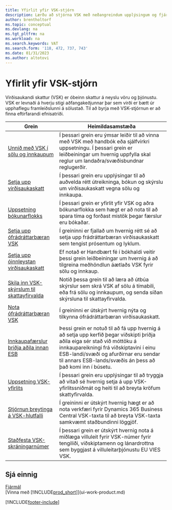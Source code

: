 ```yaml
---
title: Yfirlit yfir VSK-stjórn
description: Lærðu að stjórna VSK með neðangreindum upplýsingum og fjármunum.
author: brentholtorf
ms.topic: conceptual
ms.devlang: na
ms.tgt_pltfrm: na
ms.workload: na
ms.search.keywords: VAT
ms.search.form: '118, 472, 737, 743'
ms.date: 01/31/2023
ms.author: altotovi
---
```

# Yfirlit yfir VSK-stjórn
Virðisaukandi skattur (VSK) er óbeinn skattur á neyslu vöru og þjónustu. VSK er levnaði á hverju stigi aðfangakeðjunnar þar sem virði er bætt úr upphaflegu framleiðslunni á sölustað. Til að byrja með VSK-stjórnun er að finna eftirfarandi efnisatriði.  

|  Grein  |  Heimildasamstæða  |  
|--------|--------------|  
| [Unnið með VSK í sölu og innkaupum](finance-work-with-vat.md) | Í þessari grein eru ýmsar leiðir til að vinna með VSK með handbók eða sjálfvirkri uppsetningu. Í þessari grein er leiðbeiningar um hvernig uppfylla skal reglur um landaðra/svæðisbundnar reglugerðir.|
| [Setja upp virðisaukaskatt](finance-setup-vat.md) | Í þessari grein eru upplýsingar til að auðvelda rétt útreikninga, bókun og skýrslu um virðisaukaskatt vegna sölu og innkaupa.|
| [Uppsetning bókunarflokks](finance-posting-groups.md#tax-posting-groups) | Í þessari grein er yfirlit yfir VSK og aðra bókunarflokka sem hægt er að nota til að spara tíma og forðast mistök þegar færslur eru bókaðar.|
| [Setja upp ófrádráttarbæran VSK](finance-setup-nondeductible-vat.md) | Í greininni er fjallað um hvernig rétt sé að setja upp frádráttarbæran virðisaukaskatt sem tengist prósentum og lyklum.|
| [Setja upp óinnleystan virðisaukaskatt](finance-setup-unrealized-vat.md) | Ef notað er Handbært fé í bókhaldi veitir þessi grein leiðbeiningar um hvernig á að tilgreina meðhöndlun áætlaðs VSK fyrir sölu og innkaup.|
| [Skila inn VSK-skýrslum til skattayfirvalda](finance-how-report-vat.md) | Notið þessa grein til að læra að útbúa skýrslur sem skrá VSK af sölu á tímabili, eða frá sölu og innkaupum, og senda síðan skýrsluna til skattayfirvalda.|
| [Nota ófrádráttarbæran VSK](finance-how-use-non-deductible-vat.md) | Í greininni er útskýrt hvernig nýta og tilkynna ófrádráttarbæran virðisaukaskatt.| 
| [Innkaupafærslur þriðja aðila innan ESB](finance-how-to-eu3party-trade-purchase.md) | Þessi grein er notuð til að fá upp hvernig á að setja upp kerfið þegar viðskipti þriðja aðila eiga sér stað við móttöku á innkaupareikningi frá viðskiptavini í einu ESB-landi/svæði og afurðirnar eru sendar til annars ESB-lands/svæðis án þess að það komi inn í búsetu.|  
| [Uppsetning VSK-yfirlits](finance-how-setup-vat-statement.md) | Í þessari grein eru upplýsingar til að tryggja að vitað sé hvernig setja á upp VSK-yfirlitssniðmát og heiti til að breyta kröfum skattyfirvalda.|
| [Stjórnun breytinga á VSK-hlutfalli](finance-how-use-vat-rate-change-tool.md) | Í greininni er útskýrt hvernig hægt er að nota verkfæri fyrir  Dynamics 365 Business Central  VSK-taxta til að breyta VSK-taxta samkvæmt staðbundinni löggjöf.|
| [Staðfesta VSK-skráningarnúmer](finance-how-validate-vat-registration-number.md) | Í þessari grein er útskýrt hvernig nota á miðlæga villuleit fyrir VSK-númer fyrir tengiliði, viðskiptamenn og lánardrottna sem byggjast á villuleitarþjónustu EU VIES VSK.|


## Sjá einnig  
[Fjármál](finance.md)  
[Vinna með [!INCLUDE[prod_short](includes/prod_short.md)]](ui-work-product.md)


[!INCLUDE[footer-include](includes/footer-banner.md)]
